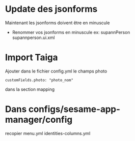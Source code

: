 # Update des jsonforms
Maintenant les jsonforms doivent être en minuscule
* Renommer vos jsonforms en minuscule ex: supannPerson supannperson.ui.xml

# Import Taiga 
Ajouter dans le fichier config.yml le champs photo
```
customFields.photo: "photo_nom"
```
dans la section mapping

# Dans configs/sesame-app-manager/config
recopier menu.yml identities-columns.yml



